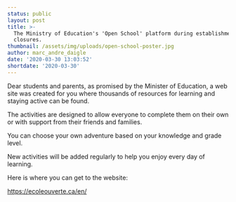 ```yaml
---
status: public
layout: post
title: >-
  The Ministry of Education's 'Open School' platform during establishment
  closures.  
thumbnail: /assets/img/uploads/open-school-poster.jpg
author: marc_andre_daigle
date: '2020-03-30 13:03:52'
shortdate: '2020-03-30'
---
```

Dear students and parents, as promised by the Minister of Education, a web site was created for you where thousands of resources for learning and staying active can be found.

The activities are designed to allow everyone to complete them on their own or with support from their friends and families.

You can choose your own adventure based on your knowledge and grade level.

New activities will be added regularly to help you enjoy every day of learning.

Here is where you can get to the website:

<https://ecoleouverte.ca/en/>